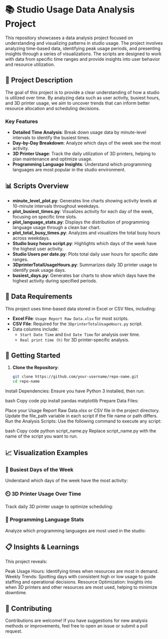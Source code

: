 
# 📚 Studio Usage Data Analysis Project

This repository showcases a data analysis project focused on understanding and visualizing patterns in studio usage. The project involves analyzing time-based data, identifying peak usage periods, and presenting insights through a series of visualizations. The scripts are designed to work with data from specific time ranges and provide insights into user behavior and resource utilization.

## 📝 Project Description

The goal of this project is to provide a clear understanding of how a studio is utilized over time. By analyzing data such as user activity, busiest hours, and 3D printer usage, we aim to uncover trends that can inform better resource allocation and scheduling decisions.

### Key Features
- **Detailed Time Analysis**: Break down usage data by minute-level intervals to identify the busiest times.
- **Day-by-Day Breakdown**: Analyze which days of the week see the most activity.
- **3D Printer Usage**: Track the daily utilization of 3D printers, helping to plan maintenance and optimize usage.
- **Programming Language Insights**: Understand which programming languages are most popular in the studio environment.

## 📊 Scripts Overview

- **minute_level_plot.py**: Generates line charts showing activity levels at 10-minute intervals throughout weekdays.
- **plot_busiest_times.py**: Visualizes activity for each day of the week, focusing on specific time slots.
- **plot_language_stats.py**: Displays the distribution of programming language usage through a clean bar chart.
- **plot_total_busy_times.py**: Analyzes and visualizes the total busy hours across weekdays.
- **Studio busy hours script.py**: Highlights which days of the week have the highest user activity.
- **Studio Users per date.py**: Plots total daily user hours for specific date ranges.
- **3DprinterTotalUsageHours.py**: Summarizes daily 3D printer usage to identify peak usage days.
- **busiest_days.py**: Generates bar charts to show which days have the highest activity during specified periods.

## 📂 Data Requirements

This project uses time-based data stored in Excel or CSV files, including:
- **Excel File**: `Usage Report Raw Data.xlsx` for most scripts.
- **CSV File**: Required for the `3DprinterTotalUsageHours.py` script.
- Data columns include:
  - `Start Date Time` and `End Date Time` for analysis over time.
  - `Real print time (h)` for 3D printer-specific analysis.

## 🚀 Getting Started

1. **Clone the Repository**:
   ```bash
   git clone https://github.com/your-username/repo-name.git
   cd repo-name
Install Dependencies: Ensure you have Python 3 installed, then run:

bash
Copy code
pip install pandas matplotlib
Prepare Data Files:

Place your Usage Report Raw Data.xlsx or CSV file in the project directory.
Update the file_path variable in each script if the file name or path differs.
Run the Analysis Scripts: Use the following command to execute any script:

bash
Copy code
python script_name.py
Replace script_name.py with the name of the script you want to run.

## 📈 Visualization Examples
### 📅 Busiest Days of the Week
Understand which days of the week have the most activity:



### ⏲️ 3D Printer Usage Over Time
Track daily 3D printer usage to optimize scheduling:



### 🔢 Programming Language Stats
Analyze which programming languages are most used in the studio:



## 📋 Insights & Learnings
This project reveals:

Peak Usage Hours: Identifying times when resources are most in demand.
Weekly Trends: Spotting days with consistent high or low usage to guide staffing and operational decisions.
Resource Optimization: Insights into when 3D printers and other resources are most used, helping to minimize downtime.

## 🤝 Contributing
Contributions are welcome! If you have suggestions for new analysis methods or improvements, feel free to open an issue or submit a pull request.
